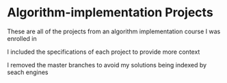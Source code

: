 # Algorithm-implementation Projects
These are all of the projects from an algorithm implementation course I was enrolled in

I included the specifications of each project to provide more context

I removed the master branches to avoid my solutions being indexed by seach engines
